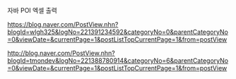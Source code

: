 자바 POI 엑셀 출력

https://blog.naver.com/PostView.nhn?blogId=wlgh325&logNo=221391234592&categoryNo=0&parentCategoryNo=0&viewDate=&currentPage=1&postListTopCurrentPage=1&from=postView

http://blog.naver.com/PostView.nhn?blogId=tmondev&logNo=221388780914&categoryNo=6&parentCategoryNo=0&viewDate=&currentPage=1&postListTopCurrentPage=1&from=postView